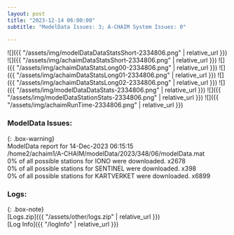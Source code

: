 ```yaml
---
layout: post
title: "2023-12-14 06:00:00"
subtitle: "ModelData Issues: 3; A-CHAIM System Issues: 0"

---
```


![]({{ "/assets/img/modelDataDataStatsShort-2334806.png" | relative_url }})
![]({{ "/assets/img/achaimDataStatsShort-2334806.png" | relative_url }})
![]({{ "/assets/img/achaimDataStatsLong00-2334806.png" | relative_url }})
![]({{ "/assets/img/achaimDataStatsLong01-2334806.png" | relative_url }})
![]({{ "/assets/img/achaimDataStatsLong02-2334806.png" | relative_url }})
![]({{ "/assets/img/modelDataDataStats-2334806.png" | relative_url }})
![]({{ "/assets/img/modelDataStationStats-2334806.png" | relative_url }})
![]({{ "/assets/img/achaimRunTime-2334806.png" | relative_url }})


### ModelData Issues:  
  
{: .box-warning}  
 ModelData report for 14-Dec-2023 06:15:15   
 /home2/achaim1/A-CHAIM/modelData/2023/348/06/modelData.mat   
 0% of all possible stations for IONO were downloaded. x2678   
 0% of all possible stations for SENTINEL were downloaded. x398   
 0% of all possible stations for KARTVERKET were downloaded. x6899   
  


### Logs:  
  
{: .box-note}  
[Logs.zip]({{ "/assets/other/logs.zip" | relative_url }})  
[Log Info]({{ "/logInfo" | relative_url }})  
